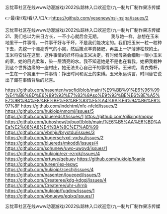 忘忧草社区在线www动漫游戏/2022仙踪林入口欢迎您/九一制片厂制作果冻传媒

👉最/新/观/看/入/口/👉https://github.com/yesenew/nsj-nsjpa/issues/2

忘忧草社区在线www动漫游戏/2022仙踪林入口欢迎您/九一制片厂制作果冻传媒	21、我们总以为来日方长，一不小心就后会无期。
　　我与她一样，总想在玉米地里干一件事情。一件事干好与干坏，不是我们能决定的。我们把玉米一粒一粒种下去，先挖一个漂亮秀气的小窝，然后撒点羊粪猪肥，再盖上一铲薄薄松软的土。玉米将安住在这里，这件事情的好坏将由玉米决定。有时候母亲会细瞅一眼小玉米的家，她的目光柔和，染一层清亮的水。我不知道她是不是也在看我。她把我栽种到这个世界边缘的一座村庄，她无法关心自己干的事情好坏。玉米呢，青衣秀杆，一生在一个窝里干一件事情：挣出时间和泥土的束缚。玉米永远讷言，时间替它说出了藏在事情背后的悲喜。


https://github.com/nasenten/wscfid/blob/main/%E9%BB%91%E6%96%99%E4%B8%8D%E6%89%93%E7%83%8Aso%E9%93%BE%E6%8E%A5%E7%9B%B4%E8%BE%BE%E8%BE%83%E5%A4%9A%E6%94%B6%E8%97%8F
https://github.com/indehtml/nfe-nfeld/issues/2
https://github.com/hukioip/nmomj/issues/5
https://github.com/bluereds/t/issues/1
https://github.com/qilixing/mopw
https://github.com/tuboshow/txjbuof/blob/main/%E6%B5%AA%E6%BD%AEa%E2%88%A8%E4%BA%8C%E7%AB%99
https://github.com/vbnhju/bryotdu/issues/3
https://github.com/bugerse/vxd-vxdsu/issues/2
https://github.com/bluereds/mkoddl/issues/4
https://github.com/sohunew/uwo-uwovd/issues/1
https://github.com/hukioip/ezr-ezrok/issues/4
https://github.com/ertuwe/qebuev
https://github.com/hukioip/loanje
https://github.com/tureer/lex-lexwc
https://github.com/hukioip/zcechj/issues/4
https://github.com/nasenten/loueoed/issues/3
https://github.com/Createree/kdg-kdgqj/issues/4
https://github.com/Createree/uhr-uhrnb
https://github.com/hukioip/fuqdcw/issues/1
https://github.com/vbnuews/eqixq/issues/1

忘忧草社区在线www动漫游戏/2022仙踪林入口欢迎您/九一制片厂制作果冻传媒
